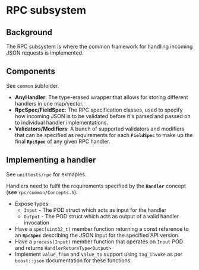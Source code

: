 ﻿# RPC subsystem

## Background
The RPC subsystem is where the common framework for handling incoming JSON requests is implemented.

## Components
See `common` subfolder.

- **AnyHandler**: The type-erased wrapper that allows for storing different handlers in one map/vector.
- **RpcSpec/FieldSpec**: The RPC specification classes, used to specify how incoming JSON is to be validated before it's parsed and passed on to individual handler implementations.
- **Validators/Modifiers**: A bunch of supported validators and modifiers that can be specified as requirements for each **`FieldSpec`** to make up the final **`RpcSpec`** of any given RPC handler.

## Implementing a handler
See `unittests/rpc` for exmaples.

Handlers need to fulfil the requirements specified by the **`Handler`** concept (see `rpc/common/Concepts.h`):
- Expose types: 
	* `Input` - The POD struct which acts as input for the handler
	* `Output` - The POD struct which acts as output of a valid handler invocation
- Have a `spec(uint32_t)` member function returning a const reference to an **`RpcSpec`** describing the JSON input for the specified API version.
- Have a `process(Input)` member function that operates on `Input` POD and returns `HandlerReturnType<Output>`
- Implement `value_from` and `value_to` support using `tag_invoke` as per `boost::json` documentation for these functions.
